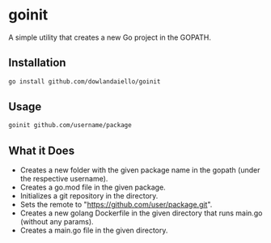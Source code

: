 # goinit

A simple utility that creates a new Go project in the GOPATH.

## Installation

```zsh
go install github.com/dowlandaiello/goinit
```

## Usage

```zsh
goinit github.com/username/package
```

## What it Does

- Creates a new folder with the given package name in the gopath (under the respective username).
- Creates a go.mod file in the given package.
- Initializes a git repository in the directory.
- Sets the remote to "https://github.com/user/package.git".
- Creates a new golang Dockerfile in the given directory that runs main.go (without any params).
- Creates a main.go file in the given directory.